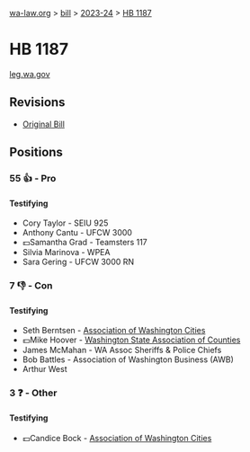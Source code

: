 [wa-law.org](/) > [bill](/bill/) > [2023-24](/bill/2023-24/) > [HB 1187](/bill/2023-24/hb/1187/)

# HB 1187
[leg.wa.gov](https://app.leg.wa.gov/billsummary?BillNumber=1187&Year=2023&Initiative=false)

## Revisions
* [Original Bill](1/)

## Positions
### 55 👍 - Pro
#### Testifying
* Cory Taylor - SEIU 925
* Anthony Cantu - UFCW 3000
* 💵Samantha Grad - Teamsters 117
* Silvia Marinova - WPEA
* Sara Gering - UFCW 3000 RN

### 7 👎 - Con
#### Testifying
* Seth  Berntsen - [Association of Washington Cities](/org/association_of_washington_cities/)
* 💵Mike Hoover - [Washington State Association of Counties](/org/washington_state_association_of_counties/)
* James  McMahan - WA Assoc Sheriffs & Police Chiefs
* Bob Battles - Association of Washington Business (AWB)
* Arthur West

### 3 ❓ - Other
#### Testifying
* 💵Candice Bock - [Association of Washington Cities](/org/association_of_washington_cities/)
